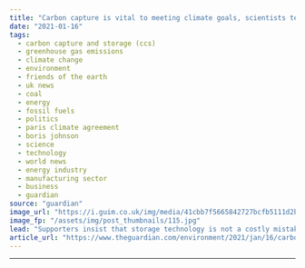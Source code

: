 ```yaml
---
title: "Carbon capture is vital to meeting climate goals, scientists tell green critics"
date: "2021-01-16"
tags: 
  - carbon capture and storage (ccs)
  - greenhouse gas emissions
  - climate change
  - environment
  - friends of the earth
  - uk news
  - coal
  - energy
  - fossil fuels
  - politics
  - paris climate agreement
  - boris johnson
  - science
  - technology
  - world news
  - energy industry
  - manufacturing sector
  - business
  - guardian
source: "guardian"
image_url: "https://i.guim.co.uk/img/media/41cbb7f5665842727bcfb5111d2beb9e41164575/0_115_7349_4408/master/7349.jpg?width=460&quality=85&auto=format&fit=max&s=fcdc97bb2009ee4852493611aafe84d6"
image_fp: "/assets/img/post_thumbnails/115.jpg"
lead: "Supporters insist that storage technology is not a costly mistake but the best way for UK to cut emissions from heavy industryEngineers and geologists have strongly criticised green groups who last week claimed that carbon capture and storage schemes..."
article_url: "https://www.theguardian.com/environment/2021/jan/16/carbon-capture-vital-meeting-climate-goals-scientists-cut-emissions"
---
```


---
